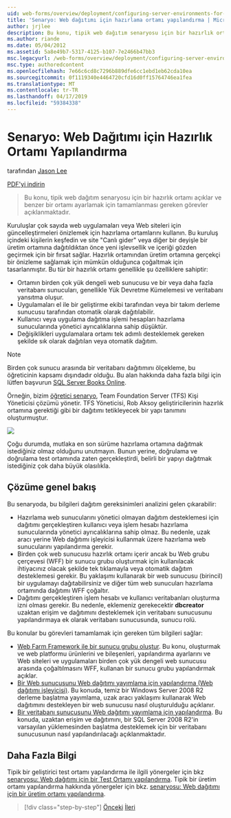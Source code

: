 ```yaml
---
uid: web-forms/overview/deployment/configuring-server-environments-for-web-deployment/scenario-configuring-a-staging-environment-for-web-deployment
title: 'Senaryo: Web dağıtımı için hazırlama ortamı yapılandırma | Microsoft Docs'
author: jrjlee
description: Bu konu, tipik web dağıtım senaryosu için bir hazırlık ortamı açıklar ve benzer bir env ayarlamak için tamamlamanız gereken görevleri açıklar...
ms.author: riande
ms.date: 05/04/2012
ms.assetid: 5a8e49b7-5317-4125-b107-7e2466b47bb3
msc.legacyurl: /web-forms/overview/deployment/configuring-server-environments-for-web-deployment/scenario-configuring-a-staging-environment-for-web-deployment
msc.type: authoredcontent
ms.openlocfilehash: 7e66c6cd8c7296b889dfe6cc1ebd1eb62cda10ea
ms.sourcegitcommit: 0f1119340e4464720cfd16d0ff15764746ea1fea
ms.translationtype: MT
ms.contentlocale: tr-TR
ms.lasthandoff: 04/17/2019
ms.locfileid: "59384338"
---
```

# <a name="scenario-configuring-a-staging-environment-for-web-deployment"></a>Senaryo: Web Dağıtımı için Hazırlık Ortamı Yapılandırma

tarafından [Jason Lee](https://github.com/jrjlee)

[PDF'yi indirin](https://msdnshared.blob.core.windows.net/media/MSDNBlogsFS/prod.evol.blogs.msdn.com/CommunityServer.Blogs.Components.WeblogFiles/00/00/00/63/56/8130.DeployingWebAppsInEnterpriseScenarios.pdf)

> Bu konu, tipik web dağıtım senaryosu için bir hazırlık ortamı açıklar ve benzer bir ortamı ayarlamak için tamamlanması gereken görevler açıklanmaktadır.


Kuruluşlar çok sayıda web uygulamaları veya Web siteleri için güncelleştirmeleri önizlemek için hazırlama ortamlarını kullanın. Bu kuruluş içindeki kişilerin keşfedin ve site "Canlı gider" veya diğer bir deyişle bir üretim ortamına dağıtıldıktan önce yeni işlevsellik ve içeriği gözden geçirmek için bir fırsat sağlar. Hazırlık ortamından üretim ortamına gerçekçi bir önizleme sağlamak için mümkün olduğunca çoğaltmak için tasarlanmıştır. Bu tür bir hazırlık ortamı genellikle şu özelliklere sahiptir:

- Ortamın birden çok yük dengeli web sunucusu ve bir veya daha fazla veritabanı sunucuları, genellikle Yük Devretme Kümelemesi ve veritabanı yansıtma oluşur.
- Uygulamaları el ile bir geliştirme ekibi tarafından veya bir takım derleme sunucusu tarafından otomatik olarak dağıtılabilir.
- Kullanıcı veya uygulama dağıtma işlemi hesapları hazırlama sunucularında yönetici ayrıcalıklarına sahip düşüktür.
- Değişiklikleri uygulamalara ortamı tek adımlı desteklemek gereken şekilde sık olarak dağıtılan veya otomatik dağıtım.

> [!NOTE]
> Birden çok sunucu arasında bir veritabanı dağıtımını ölçekleme, bu öğreticinin kapsamı dışındadır olduğu. Bu alan hakkında daha fazla bilgi için lütfen başvurun [SQL Server Books Online](https://technet.microsoft.com/library/ms130214.aspx).


Örneğin, bizim [öğretici senaryo](../deploying-web-applications-in-enterprise-scenarios/enterprise-web-deployment-scenario-overview.md), Team Foundation Server (TFS) Kişi Yöneticisi çözümü yönetir. TFS Yöneticisi, Rob Aksoy geliştiricilerinin hazırlık ortamına gerektiği gibi bir dağıtımı tetikleyecek bir yapı tanımını oluşturmuştur.

![](scenario-configuring-a-staging-environment-for-web-deployment/_static/image1.png)

Çoğu durumda, mutlaka en son sürüme hazırlama ortamına dağıtmak istediğiniz olmaz olduğunu unutmayın. Bunun yerine, doğrulama ve doğrulama test ortamında zaten gerçekleştirdi, belirli bir yapıyı dağıtmak istediğiniz çok daha büyük olasılıkla.

## <a name="solution-overview"></a>Çözüme genel bakış

Bu senaryoda, bu bilgileri dağıtım gereksinimleri analizini gelen çıkarabilir:

- Hazırlama web sunucularını yönetici olmayan dağıtım desteklemesi için dağıtımı gerçekleştiren kullanıcı veya işlem hesabı hazırlama sunucularında yönetici ayrıcalıklarına sahip olmaz. Bu nedenle, uzak aracı yerine Web dağıtımı işleyicisi kullanmak üzere hazırlama web sunucularını yapılandırma gerekir.
- Birden çok web sunucusu hazırlık ortamı içerir ancak bu Web grubu çerçevesi (WFF) bir sunucu grubu oluşturmak için kullanılacak ihtiyacınız olacak şekilde tek tıklamayla veya otomatik dağıtım desteklemesi gerekir. Bu yaklaşımı kullanarak bir web sunucusu (birincil) bir uygulamayı dağıtabilirsiniz ve diğer tüm web sunucuları hazırlama ortamında dağıtımı WFF çoğaltır.
- Dağıtımı gerçekleştiren işlem hesabı ve kullanıcı veritabanları oluşturma izni olması gerekir. Bu nedenle, eklemeniz gerekecektir **dbcreator** uzaktan erişim ve dağıtımını desteklemek için veritabanı sunucusunu yapılandırmaya ek olarak veritabanı sunucusunda, sunucu rolü.

Bu konular bu görevleri tamamlamak için gereken tüm bilgileri sağlar:

- [Web Farm Framework ile bir sunucu grubu oluştur](creating-a-server-farm-with-the-web-farm-framework.md). Bu konu, oluşturmak ve web platformu ürünlerini ve bileşenleri, yapılandırma ayarlarını ve Web siteleri ve uygulamaları birden çok yük dengeli web sunucusu arasında çoğaltılmasını WFF, kullanan bir sunucu grubu yapılandırmak açıklar.
- [Bir Web sunucusunu Web dağıtımı yayımlama için yapılandırma (Web dağıtımı işleyicisi)](configuring-a-web-server-for-web-deploy-publishing-web-deploy-handler.md). Bu konuda, temiz bir Windows Server 2008 R2 derleme başlatma yayımlama, uzak aracı yaklaşımı kullanarak Web dağıtımını destekleyen bir web sunucusu nasıl oluşturulduğu açıklanır.
- [Bir veritabanı sunucusunu Web dağıtımı yayımlama için yapılandırma](configuring-a-database-server-for-web-deploy-publishing.md). Bu konuda, uzaktan erişim ve dağıtımını, bir SQL Server 2008 R2'in varsayılan yüklemesinden başlatma desteklemek için bir veritabanı sunucusunun nasıl yapılandırılacağı açıklanmaktadır.

## <a name="further-reading"></a>Daha Fazla Bilgi

Tipik bir geliştirici test ortamı yapılandırma ile ilgili yönergeler için bkz [senaryosu: Web dağıtımı için bir Test Ortamı yapılandırma](scenario-configuring-a-test-environment-for-web-deployment.md). Tipik bir üretim ortamı yapılandırma hakkında yönergeler için bkz. [senaryosu: Web dağıtımı için bir üretim ortamı yapılandırma](scenario-configuring-a-production-environment-for-web-deployment.md).

> [!div class="step-by-step"]
> [Önceki](scenario-configuring-a-test-environment-for-web-deployment.md)
> [İleri](scenario-configuring-a-production-environment-for-web-deployment.md)
